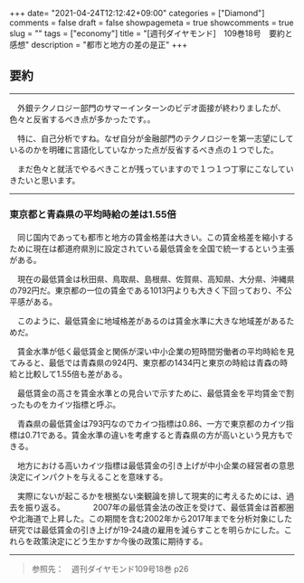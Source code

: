 +++
date= "2021-04-24T12:12:42+09:00"
categories = ["Diamond"]
comments = false
draft = false
showpagemeta = true
showcomments = true
slug = ""
tags = ["economy"]
title = "[週刊ダイヤモンド]　109巻18号　要約と感想"
description = "都市と地方の差の是正"
+++

## **要約**
***

　外銀テクノロジー部門のサマーインターンのビデオ面接が終わりましたが、色々と反省するべき点が多かったです。。

　特に、自己分析ですね。なぜ自分が金融部門のテクノロジーを第一志望にしているのかを明確に言語化していなかった点が反省するべき点の１つでした。

　まだ色々と就活でやるべきことが残っていますので１つ１つ丁寧にこなしていきたいと思います。

***

### **東京都と青森県の平均時給の差は1.55倍**

#### 

　同じ国内であっても都市と地方の賃金格差は大きい。この賃金格差を縮小するために現在は都道府県別に設定されている最低賃金を全国で統一するという主張がある。

　現在の最低賃金は秋田県、鳥取県、島根県、佐賀県、高知県、大分県、沖縄県の792円だ。東京都の一位の賃金である1013円よりも大きく下回っており、不公平感がある。

　このように、最低賃金に地域格差があるのは賃金水準に大きな地域差があるためだ。

　賃金水準が低く最低賃金と関係が深い中小企業の短時間労働者の平均時給を見てみると、最低では青森県の924円、東京都の1434円と東京の時給は青森の時給と比較して1.55倍も差がある。

　最低賃金の高さを賃金水準との見合いで示すために、最低賃金を平均賃金で割ったものをカイツ指標と呼ぶ。

　青森県の最低賃金は793円なのでカイつ指標は0.86、一方で東京都のカイツ指標は0.71である。賃金水準の違いを考慮すると青森県の方が高いという見方もできる。

　地方における高いカイツ指標は最低賃金の引き上げが中小企業の経営者の意思決定にインパクトを与えることを意味する。

　実際にないが起こるかを根拠ない楽観論を排して現実的に考えるためには、過去を振り返る。
　　
　2007年の最低賃金法の改正を受けて、最低賃金は首都圏や北海道で上昇した。この期間を含む2002年から2017年までを分析対象にした研究では最低賃金の引き上げが19-24歳の雇用を減らすことを明らかにした。これらを政策決定にどう生かすか今後の政策に期待する。
　


----

>参照先：　週刊ダイヤモンド109号18巻 p26


　



